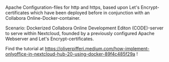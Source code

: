 Apache Configuration-files for http and https, based upon Let's Encrypt-certificates which have been deployed before in conjunction with an Collabora Online-Docker-container.

Scenario: Dockerized Collabora Online Development Editon (CODE)-server to serve within Nextcloud, founded by a previously configured Apache Webserver and Let's Encrypt-certificates.

Find the tutorial at https://oliverpifferi.medium.com/how-implement-onlyoffice-in-nextcloud-hub-20-using-docker-89f4c485f29a !
